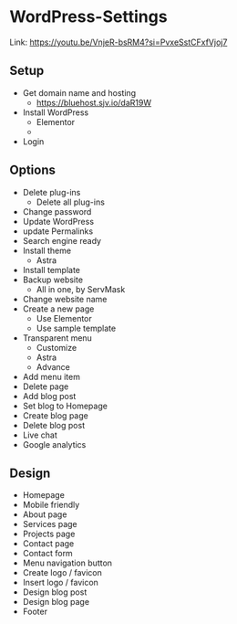 # WordPress-Settings
Link: https://youtu.be/VnjeR-bsRM4?si=PvxeSstCFxfVjoj7 

## Setup
- Get domain name and hosting
   * https://bluehost.sjv.io/daR19W 
- Install WordPress
  * Elementor
  * 
- Login

## Options
- Delete plug-ins
   * Delete all plug-ins
- Change password
- Update WordPress
- update Permalinks
- Search engine ready
- Install theme
   - Astra
- Install template
- Backup website
   - All in one, by ServMask
- Change website name
- Create a new page
  - Use Elementor
  - Use sample template
- Transparent menu
  - Customize
  - Astra
  - Advance
- Add menu item
- Delete page
- Add blog post
- Set blog to Homepage
- Create blog page
- Delete blog post
- Live chat
- Google analytics

## Design
- Homepage
- Mobile friendly
- About page
- Services page
- Projects page
- Contact page
- Contact form
- Menu navigation button
- Create logo / favicon
- Insert logo / favicon
- Design blog post
- Design blog page
- Footer
